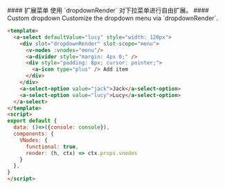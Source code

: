 
<cn>
#### 扩展菜单
使用 `dropdownRender` 对下拉菜单进行自由扩展。
</cn>

<us>
#### Custom dropdown
Customize the dropdown menu via `dropdownRender`.
</us>

```html
<template>
  <a-select defaultValue="lucy" style="width: 120px">
    <div slot="dropdownRender" slot-scope="menu">
      <v-nodes :vnodes="menu"/>
      <a-divider style="margin: 4px 0;" />
      <div style="padding: 8px; cursor: pointer;">
        <a-icon type="plus" /> Add item
      </div>
    </div>
    <a-select-option value="jack">Jack</a-select-option>
    <a-select-option value="lucy">Lucy</a-select-option>
  </a-select>
</template>
<script>
export default {
  data: ()=>({console: console}),
  components: {
    VNodes: {
      functional: true,
      render: (h, ctx) => ctx.props.vnodes
    }
  },
}
</script>
```

